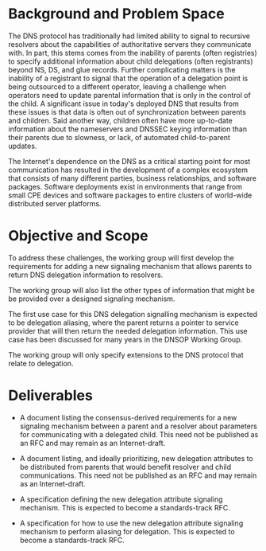 # Background and Problem Space

The DNS protocol has traditionally had limited ability to signal to recursive resolvers about the capabilities of authoritative servers they communicate with.
In part, this stems comes from the inability of parents (often registries) to specify additional information about child delegations (often registrants) beyond NS, DS, and glue records.
Further complicating matters is the inability of a registrant to signal that the operation of a delegation point is being outsourced to a different operator, leaving a challenge when operators need to update parental information that is only in the control of the child.
A significant issue in today's deployed DNS that results from these issues is that data is often out of synchronization between parents and children. Said another way, children often have more up-to-date information about the nameservers and DNSSEC keying information than their parents due to slowness, or lack, of automated child-to-parent updates.

The Internet's dependence on the DNS as a critical starting point for most communication has resulted in the development of a complex ecosystem that consists of many different parties, business relationships, and software packages.
Software deployments exist in environments that range from small CPE devices and software packages to entire clusters of world-wide distributed server platforms.

# Objective and Scope

To address these challenges, the working group will first develop the requirements for adding a new signaling mechanism that allows parents to return DNS delegation information to resolvers.

The working group will also list the other types of information that might be be provided over a designed signaling mechanism.

The first use case for this DNS delegation signalling mechanism is expected to be delegation aliasing, where the parent returns a pointer to service provider that will then return the needed delegation information.
This use case has been discussed for many years in the DNSOP Working Group.

The working group will only specify extensions to the DNS protocol that relate to delegation.

# Deliverables

- A document listing the consensus-derived requirements for a new signaling mechanism between a parent and a resolver about parameters for communicating with a delegated child.
This need not be published as an RFC and may remain as an Internet-draft.

- A document listing, and ideally prioritizing, new delegation attributes to be distributed from parents that would benefit resolver and child communications.
This need not be published as an RFC and may remain as an Internet-draft.

- A specification defining the new delegation attribute signaling mechanism.
This is expected to become a standards-track RFC.

- A specification for how to use the new delegation attribute signaling mechanism to perform aliasing for delegation.
This is expected to become a standards-track RFC.

